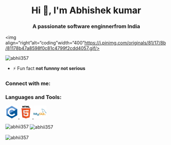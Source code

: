 
<h1 align="center">Hi 👋, I'm Abhishek kumar</h1>
<h3 align="center">A passionate software enginnerfrom India</h3>

<img align=“right”alt=“coding”width=“400”https://i.pinimg.com/originals/81/17/8b/81178b47a8598f0c81c4799f2cdd4057.gif/> </p>

<p align="left"> <img src="https://komarev.com/ghpvc/?username=abhii357&label=Profile%20views&color=0e75b6&style=flat" alt="abhii357" /> </p>

- ⚡ Fun fact **not funnny not serious**

<h3 align="left">Connect with me:</h3>
<p align="left">
</p>

<h3 align="left">Languages and Tools:</h3>
<p align="left"> <a href="https://www.cprogramming.com/" target="_blank" rel="noreferrer"> <img src="https://raw.githubusercontent.com/devicons/devicon/master/icons/c/c-original.svg" alt="c" width="40" height="40"/> </a> <a href="https://www.w3.org/html/" target="_blank" rel="noreferrer"> <img src="https://raw.githubusercontent.com/devicons/devicon/master/icons/html5/html5-original-wordmark.svg" alt="html5" width="40" height="40"/> </a> <a href="https://www.mysql.com/" target="_blank" rel="noreferrer"> <img src="https://raw.githubusercontent.com/devicons/devicon/master/icons/mysql/mysql-original-wordmark.svg" alt="mysql" width="40" height="40"/> </a> </p>

<p><img align="left" src="https://github-readme-stats.vercel.app/api/top-langs?username=abhii357&show_icons=true&locale=en&layout=compact" alt="abhii357" /></p>

<p>&nbsp;<img align="center" src="https://github-readme-stats.vercel.app/api?username=abhii357&show_icons=true&locale=en" alt="abhii357" /></p>

<p><img align="center" src="https://github-readme-streak-stats.herokuapp.com/?user=abhii357&" alt="abhii357" /></p>
